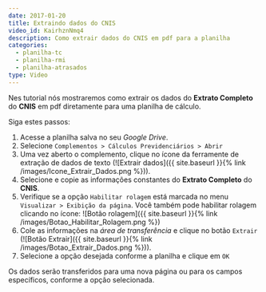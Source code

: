 ```yaml
---
date: 2017-01-20
title: Extraindo dados do CNIS
video_id: KairhznNmq4
description: Como extrair dados do CNIS em pdf para a planilha
categories:
  - planilha-tc
  - planilha-rmi
  - planilha-atrasados
type: Video
---
```

Nes tutorial nós mostraremos como extrair os dados do **Extrato Completo** do **CNIS** em pdf diretamente para uma planilha de cálculo.

Siga estes passos:

1. Acesse a planilha salva no seu *Google Drive*.
1. Selecione `Complementos > Cálculos Previdenciários > Abrir`
1. Uma vez aberto o complemento, clique no ícone da ferramente de extração de dados de texto (![Extrair dados]({{ site.baseurl }}{% link /images/Icone_Extrair_Dados.png %})).
1. Selecione e copie as informações constantes do **Extrato Completo** do **CNIS**.
1. Verifique se a opção `Habilitar rolagem` está marcada no menu `Visualizar > Exibição da página`. Você também pode habilitar rolagem clicando no ícone: ![Botão rolagem]({{ site.baseurl }}{% link /images/Botao_Habilitar_Rolagem.png %})
1. Cole as informações na *área de transferência* e clique no botão `Extrair` (![Botão Extrair]({{ site.baseurl }}{% link /images/Botao_Extrair_Dados.png %})).
1. Selecione a opção desejada conforme a planilha e clique em `OK`

Os dados serão transferidos para uma nova página ou para os campos específicos, conforme a opção selecionada.

